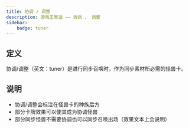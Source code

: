 ```yaml
---
title: 协调 / 调整
description: 游戏王黑话 —— 协调 、 调整
sidebar:
    badge: tuner
---
```


## 定义

协调/调整（英文：tuner）是进行同步召唤时，作为同步素材所必需的怪兽卡。

## 说明

- 协调/调整会标注在怪兽卡的种族后方
- 部分卡牌效果可以使其成为协调怪兽
- 部分同步怪兽不需要协调也可以同步召唤出场（效果文本上会说明）
